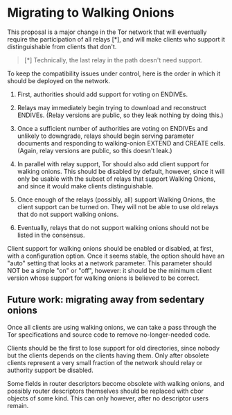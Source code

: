 
<!-- Section 9 --> <a id='S9'></a>

# Migrating to Walking Onions

This proposal is a major change in the Tor network that will
eventually require the participation of all relays [*], and will make
clients who support it distinguishable from clients that don't.

> [*] Technically, the last relay in the path doesn't need support.

To keep the compatibility issues under control, here is the order in which it
should be deployed on the network.

1. First, authorities should add support for voting on ENDIVEs.

2. Relays may immediately begin trying to download and reconstruct
   ENDIVEs. (Relay versions are public, so they leak nothing by
   doing this.)

3. Once a sufficient number of authorities are voting on ENDIVEs and
   unlikely to downgrade, relays should begin serving parameter documents
   and responding to walking-onion EXTEND and CREATE cells.  (Again,
   relay versions are public, so this doesn't leak.)

4. In parallel with relay support, Tor should also add client
   support for walking onions.  This should be disabled by default,
   however, since it will only be usable with the subset of relays
   that support Walking Onions, and since it would make clients
   distinguishable.

5. Once enough of the relays (possibly, all) support Walking Onions,
   the client support can be turned on.  They will not be able to
   use old relays that do not support walking onions.

6. Eventually, relays that do not support walking onions should not
   be listed in the consensus.

Client support for walking onions should be enabled or disabled, at
first, with a configuration option.  Once it seems stable, the
option should have an "auto" setting that looks at a network
parameter. This parameter should NOT be a simple "on" or "off",
however: it should be the minimum client version whose support for
walking onions is believed to be correct.

<!-- Section 9.1 --> <a id='S9.1'></a>

## Future work: migrating away from sedentary onions

Once all clients are using walking onions, we can take a pass
through the Tor specifications and source code to remove
no-longer-needed code.

Clients should be the first to lose support for old directories,
since nobody but the clients depends on the clients having them.
Only after obsolete clients represent a very small fraction of the
network should relay or authority support be disabled.

Some fields in router descriptors become obsolete with walking
onions, and possibly router descriptors themselves should be
replaced with cbor objects of some kind.  This can only
however, after no descriptor users remain.

